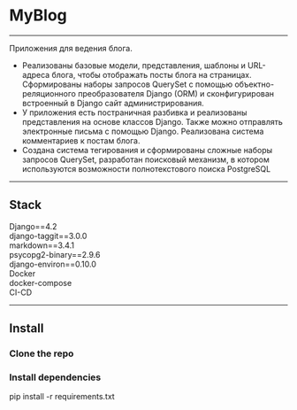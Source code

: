 # MyBlog
___
Приложения для ведения блога.
- Реализованы базовые модели, представления, шаблоны и URL-адреса блога,
чтобы отображать посты блога на страницах. Сформированы
наборы запросов QuerySet с помощью объектно-реляционного преобразователя Django (ORM) и сконфигурирован 
встроенный в Django сайт администрирования.
- У приложения есть постраничная разбивка и реализованы
представления на основе классов Django. Также можно отправлять электронные письма с помощью Django.
Реализована система комментариев к постам блога.
- Создана система тегирования и сформированы сложные
наборы запросов QuerySet, разработан поисковый механизм, в котором используются возможности
полнотекстового поиска PostgreSQL
___
## Stack
Django==4.2\
django-taggit==3.0.0\
markdown==3.4.1\
psycopg2-binary==2.9.6\
django-environ==0.10.0\
Docker\
docker-compose\
CI-CD
___

## Install

### Clone the repo

### Install dependencies


pip install -r requirements.txt
